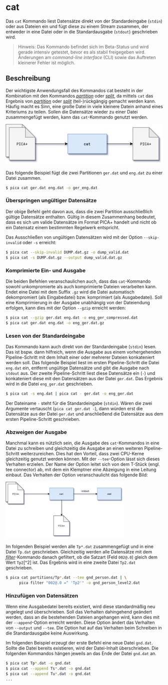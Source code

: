 # cat

Das `cat` Kommando liest Datensätze direkt von der Standardeingabe (`stdin`) oder aus Dateien ein
und fügt diese zu einem Stream zusammen, der entweder in eine Datei oder in die Standardausgabe
(`stdout`) geschrieben wird.

> Hinweis: Das Kommando befindet sich im Beta-Status und wird gerade intensiv getestet, bevor
> es als stabil freigegeben wird. Änderungen am _command-line interface_ (CLI) sowie das
> Auftreten kleinerer Fehler ist möglich.

## Beschreibung

Der wichtigste Anwendungsfall des Kommandos cat besteht in der Kombination mit den Kommandos
[_partition_] oder [_split_], da mittels `cat` das Ergebnis von [_partition_] oder [_split_]
(teil-)rückgängig gemacht werden kann. Häufig macht es Sinn, eine große Datei in viele kleinere
Datein anhand eines Kriteriums zu teilen. Sollen die Datensätze wieder zu einer Datei zusammengefügt
werden, kann das `cat`-Kommando genutzt werden.

<img src="cat1.png" class="center" />

Das folgende Beispiel fügt die zwei Partitionen `ger.dat` und `eng.dat` zu einer Datei zusammen.

```bash
$ pica cat ger.dat eng.dat -o ger_eng.dat
```

### Überspringen ungültiger Datensätze

Der obige Befehl geht davon aus, dass die zwei Partition ausschließlich gültige Datensätze
enthalten. Gültig in diesem Zusammenhang bedeutet, dass es sich um valide Datensätze im Format
PICA+ handelt und nicht ob ein Datensatz einem bestimmten Regelwerk entspricht.

Das Ausschließen von ungültigen Datensätzen wird mit der Option `--skip-invalid` oder `-s` erreicht:

```bash
$ pica cat --skip-invalid DUMP.dat.gz -o dump_valid.dat
$ pica cat -s DUMP.dat.gz --output dump_valid.dat.gz
```

### Komprimierte Ein- und Ausgabe

Die beiden Befehlen veranschaulichen auch, dass das `cat`-Kommando sowohl unkompromierte als auch
komprimierte Dateien verarbeiten kann. Endet eine Datei mit dem Suffix `.gz` wird die Datei automatisch
dekompromiert (als Eingabedatei) bzw. komprimiert (als Ausgabedatei). Soll eine Komprimierung in der
Ausgabe unabhängig von der Dateiendung erfolgen, kann dies mit der Option `--gzip` erreicht werden:

```bash
$ pica cat --gzip ger.dat eng.dat -o eng_ger_compressed.dat
$ pica cat ger.dat eng.dat -o eng_ger.dat.gz
```

### Lesen von der Standardeingabe

Das Kommando kann auch direkt von der Standardeingabe (`stdin`) lesen. Das ist bspw. dann hilfreich,
wenn die Ausgabe aus einem vorhergehenden Pipeline-Schritt mit dem Inhalt einer oder mehrerer Dateien
konkateniert werden soll. Das folgende Beispiel liest im ersten Pipeline-Schritt die Datei `eng.dat`
ein, entfernt ungültige Datensätze und gibt die Ausgabe nach `stdout` aus. Der zweite Pipeline-Schritt
liest diese Datensätze ein (`-`) und konkateniert diese mit den Datensätzen aus der Datei `ger.dat`.
Das Ergebnis wird in die Datei `eng_ger.dat` geschrieben.

```bash
$ pica cat -s eng.dat | pica cat - ger.dat -o eng_ger.dat
```

Der Dateiname `-` steht für die Standardeingabe (`stdin`). Wären die zwei Argumente vertauscht
(`pica cat ger.dat -`), dann würden erst die Datensätze aus der Datei `ger.dat` und anschließend die
Datensätze aus dem ersten Pipeline-Schritt geschrieben.

### Abzweigen der Ausgabe

Manchmal kann es nützlich sein, die Ausgabe des `cat`-Kommandos in eine Datei zu schreiben und
gleichzeitig die Ausgabe an einen weiteren Pipeline-Schritt weiterzureichen. Dies hat den Vorteil,
dass zwei CPU-Kerne gleichzeitig genutzt werden können. Mit der `--tee`-Option lässt sich dieses
Verhalten erzielen. Der Name der Option leitet sich von dem T-Stück (engl. tee connector) ab, mit
dem ein Klemptner eine Abzeigung in eine Leitung einbaut. Das Verhalten der Option veranschaulicht
das folgende Bild:

<img src="cat2.png" class="center" style="width: 75%" />

Im folgenden Beispiel werden alle `Tp*.dat` zusammengefügt und in eine Datei `Tp.dat` geschrieben.
Gleichzeitig werden alle Datensätze mit dem [_filter_]-Kommando danach gefiltert, ob die Satzart
(Feld `002@.0`) gleich dem Wert `Tp2`[^2] ist. Das Ergebnis wird in eine zweite Datei `Tp2.dat`
geschrieben.

```bash
$ pica cat partitions/Tp*.dat --tee gnd_person.dat | \
      pica filter "002@.0 =^ 'Tp2'" -o gnd_person_level2.dat
```

### Hinzufügen von Datensätzen

Wenn eine Ausgabedatei bereits existiert, wird diese standardmäßig neu angelegt und überschrieben.
Soll das Verhalten dahingehend geändert werden, dass an die bestehenden Dateien angehangen wird,
kann dies mit der `--append`-Option erreicht werden. Diese Option ändert das Verhalten von `--output`
und `--tee`. Die Option hat auf das Verhalten beim Schreiben in die Standardausgabe keine Auswirkung.

Im folgenden Beispiel erzeugt der erste Befehl eine neue Datei `gnd.dat`. Sollte die Datei bereits
existieren, wird der Datei-Inhalt überschrieben. Die folgenden Kommandos hängen jeweils an das Ende
der Datei `gnd.dat` an.

```bash
$ pica cat Tp*.dat -o gnd.dat
$ pica cat --append Ts*.dat -o gnd.dat
$ pica cat --append Tu*.dat -o gnd.dat
...
```

[_filter_]: filter.md
[_partition_]: partition.md
[_split_]: split.md


